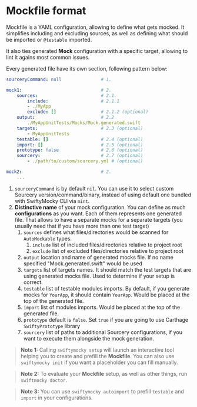 # **Mockfile** format

Mockfile is a YAML configuration, allowing to define what gets mocked. It simplifies including and excluding sources, as well as defining what should be imported or `@testable` imported.

It  also ties generated **Mock** configuration with a specific target, allowing to lint it agains most common issues.

Every generated file have its own section, following pattern below:

```yaml
sourceryCommand: null               # 1.

mock1:                              # 2.
    sources:                        # 2.1.
        include:                    # 2.1.1
        - ./MyApp
        exclude: []                 # 2.1.2 (optional)
    output:                         # 2.2
        ./MyAppUnitTests/Mocks/Mock.generated.swift
    targets:                        # 2.3 (optional)
        - MyAppUnitTests
    testable: []                    # 2.4 (optional)
    import: []                      # 2.5 (optional)
    prototype: false                # 2.6 (optional)
    sourcery:                       # 2.7 (optional)
        - ./path/to/custom/sourcery.yml # (optional)

mock2:                              # 2.
    ...
```

1. `sourceryCommand` is by default `nil`. You can use it to select custom Sourcery version/command/binary, instead of using default one bundled with SwiftyMocky CLI via `mint`.
2. **Distinctive name** of your mock configuration. You can define as much **configurations** as you want. Each of them represents one generated file. That allows to have a separate mocks for a separate targets (you usually need that if you have more than one test target)
    1. `sources` defines what files/directories would be scanned for `AutoMockable` types.
        1. `include` list of included files/directories relative to project root
        2. `exclude` list of excluded files/directories relative to project root
    2. `output` location and name of generated mocks file. If no name specified "Mock.generated.swift" would be used
    3. `targets` list of targets names. It should match the test targets that are using generated mocks file. Used to determine if your setup is correct.
    4. `testable` list of testable modules imports. By default, if you generate mocks for `YourApp`, it should contain `YourApp`. Would be placed at the top of the generated file.
    5. `import` list of modules imports. Would be placed at the top of the generated file.
    6. `prototype` default is `false`. Set `true` if you are going to use Carthage `SwiftyPrototype` library
    7. `sourcery` list of paths to additional Sourcery configurations, if you want to execute them alongside the mock generation.

> **Note 1:** Calling `swiftymocky setup` will launch an interactive tool helping you to create and prefill the **Mockfile**. You can also use `swiftymocky init` if you want a placeholder you can fill manually.

> **Note 2:** To evaluate your **Mockfile** setup, as well as other things, run `swiftmocky doctor`.

> **Note 3:** You can use `swiftymocky autoimport` to prefill `testable` and `import` in your configurations.